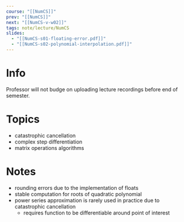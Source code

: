 ```yaml
---
course: "[[NumCS]]"
prev: "[[NumCS]]"
next: "[[NumCS-v-w02]]"
tags: note/lecture/NumCS
slides:
  - "[[NumCS-s01-floating-error.pdf]]"
  - "[[NumCS-s02-polynomial-interpolation.pdf]]"
---
```



# Info
Professor will not budge on uploading lecture recordings before end of semester.


# Topics
- catastrophic cancellation
- complex step differentiation
- matrix operations algorithms


# Notes
- rounding errors due to the implementation of floats
- stable computation for roots of quadratic polynomial
- power series approximation is rarely used in practice due to catastrophic cancellation
	- requires function to be differentiable around point of interest